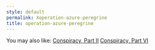 ```yaml
---
style: default
permalink: Xoperation-azure-peregrine
title: operation-azure-peregrine
---
```

You may also like:
[Conspiracy, Part II](http://scp-wiki.net/conspiracy-part-ii)
[Conspiracy, Part VI](http://scp-wiki.net/conspiracy-part-vi)
